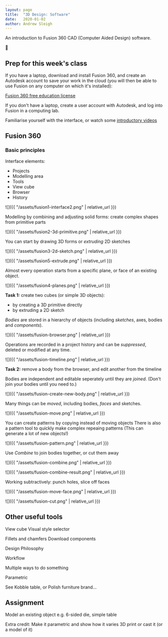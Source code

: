 ```yaml
---
layout: page
title:  "3D Design: Software"
date:   2020-01-02
author: Andrew Sleigh
---
```


An introduction to Fusion 360 CAD (Computer Aided Design) software.

<!--more-->


:construction:


## Prep for this week's class

If you have a laptop, download and install Fusion 360, and create an Autodesk account to save your work in the cloud (you will then be able to use Fusion on any computer on which it's installed):

[Fusion 360 free education license](https://www.autodesk.co.uk/products/fusion-360/students-teachers-educators)

If you don't have a laptop, create a user account with Autodesk, and log into Fusion in a computing lab.

Familiarise yourself with the interface, or watch some [introductory videos](<https://www.linkedin.com/learning/fusion-360-essential-training-2/use-fusion-360-to-turn-your-ideas-into-designs?u=67552674>)


## Fusion 360

### Basic principles

Interface elements:
* Projects 
* Modelling area
* Tools
* View cube
* Browser
* History

![]({{ "/assets/fusion1-interface2.png" | relative_url }})

Modelling by combining and adjusting solid forms: create complex shapes from primitive parts

![]({{ "/assets/fusion2-3d-primitive.png" | relative_url }})

You can start by drawing 3D forms or *extruding* 2D sketches

![]({{ "/assets/fusion3-2d-sketch.png" | relative_url }})

![]({{ "/assets/fusion5-extrude.png" | relative_url }})


Almost every operation starts from a specific plane, or face of an existing object.

![]({{ "/assets/fusion4-planes.png" | relative_url }})


**Task 1:** create two cubes (or simple 3D objects):
* by creating a 3D primitive directly
* by extruding a 2D sketch




*Bodies* are stored in a hierarchy of objects (including *sketches*, axes, bodies and *components*).

![]({{ "/assets/fusion-browser.png" | relative_url }})

Operations are recorded in a project history and can be *suppressed*, deleted or modified at any time. 

![]({{ "/assets/fusion-timeline.png" | relative_url }})

**Task 2:** remove a body from the browser, and edit another from the timeline

Bodies are independent and editable seperately until they are _joined_. (Don't join your bodies until you need to.)

![]({{ "/assets/fusion-create-new-body.png" | relative_url }})

Many things can be _moved_, including bodies, _faces_ and sketches. 

![]({{ "/assets/fusion-move.png" | relative_url }})

You can create patterns by copying instead of moving objects
There is also a pattern tool to quickly make complex repeaing patterns
(This can generate a lot of new objects!)


![]({{ "/assets/fusion-pattern.png" | relative_url }})


Use _Combine_ to join bodies together, or cut them away

![]({{ "/assets/fusion-combine.png" | relative_url }})

![]({{ "/assets/fusion-combine-result.png" | relative_url }})


Working subtractively: punch holes, slice off faces

![]({{ "/assets/fusion-move-face.png" | relative_url }})

![]({{ "/assets/fusion-cut.png" | relative_url }})

## Other useful tools

View cube
Visual style selector

Fillets and chamfers
Download components


Design Philosophy

Workflow

Multiple ways to do something


Parametric

See Kobble table, or Polish furniture brand...

## Assignment

Model an existing object
e.g. 6-sided die, simple table

Extra credit:
Make it parametric and show how it varies
3D print or cast it (or a model of it)



